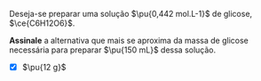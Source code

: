 Deseja-se preparar uma solução $\pu{0,442 mol.L-1}$ de glicose, $\ce{C6H12O6}$.

**Assinale** a alternativa que mais se aproxima da massa de glicose necessária para preparar $\pu{150 mL}$ dessa solução.

- [x] $\pu{12 g}$

